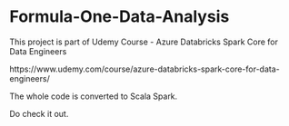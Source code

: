 # Formula-One-Data-Analysis
<p>This project is part of Udemy Course - Azure Databricks Spark Core for Data Engineers</p>
<p>https://www.udemy.com/course/azure-databricks-spark-core-for-data-engineers/</p>

<p>The whole code is converted to Scala Spark.</p>
<p>Do check it out.</p>
